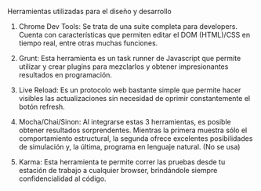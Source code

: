 Herramientas utilizadas para el diseño y desarrollo

1. Chrome Dev Tools: Se trata de una suite completa para developers. Cuenta con características que permiten editar el DOM (HTML)/CSS en tiempo real, entre otras muchas funciones.

2. Grunt: Esta herramienta es un task runner de Javascript que permite utilizar y crear plugins para mezclarlos y obtener impresionantes resultados en programación.

3. Live Reload: Es un protocolo web bastante simple que permite hacer visibles las actualizaciones sin necesidad de oprimir constantemente el botón refresh.

4. Mocha/Chai/Sinon: Al integrarse estas 3 herramientas, es posible obtener resultados sorprendentes. Mientras la primera muestra sólo el comportamiento estructural, la segunda ofrece excelentes posibilidades de simulación y, la última, programa en lenguaje natural. (No se usa)

5. Karma: Esta herramienta te permite correr las pruebas desde tu estación de trabajo a cualquier browser, brindándole siempre confidencialidad al código.